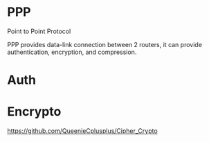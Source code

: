 # PPP
Point to Point Protocol

PPP provides data-link connection between 2 routers, it can provide authentication, encryption, and compression.

# Auth


# Encrypto 

https://github.com/QueenieCplusplus/Cipher_Crypto
